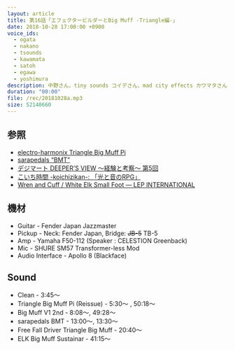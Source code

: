 ```yaml
---
layout: article
title: 第16話「エフェクタービルダーとBig Muff -Triangle編-」
date: 2018-10-28 17:00:00 +0900
voice_ids:
  - ogata
  - nakano
  - tsounds
  - kawamata
  - satoh
  - egawa
  - yoshimura
description: 中野さん、tiny sounds コイデさん、mad city effects カワマタさん、Free Fall Diver 佐藤さん、sarapedals 江川さん、吉村さんの7人で、Triangle Big Muff について試奏を交えながら話しました。
duration: "00:00"
file: /rec/20181028a.mp3
size: 52140660
---
```


## 参照
* [electro-harmonix Triangle Big Muff Pi](https://kcmusic.jp/ehx/triangle-big-muff-pi.html)
* [sarapedals “BMT”](https://twitter.com/sarapedals/status/927186460515504128)
* [デジマート DEEPER’S VIEW 〜経験と考察〜 第5回](https://www.digimart.net/magazine/article/2017071202662.html)
* [こいち時間 -koichizikan-: 「光と音のRPG」](http://koichizikan.seesaa.net/article/354097162.html)
* [Wren and Cuff / White Elk Small Foot — LEP INTERNATIONAL](https://www.lep-international.jp/home/2017/7/28/wren-and-cuff-white-elk-small-foot)

## 機材
* Guitar - Fender Japan Jazzmaster
* Pickup - Neck: Fender Japan, Bridge: <s>JB-5</s> TB-5
* Amp - Yamaha F50-112 (Speaker : CELESTION Greenback)
* Mic - SHURE SM57 Transformer-less Mod
* Audio Interface - Apollo 8 (Blackface)

## Sound
* Clean - 3:45〜
* Triangle Big Muff Pi (Reissue) - 5:30〜 , 50:18〜
* Big Muff V1 2nd - 8:08〜, 49:28〜
* sarapedals  BMT - 13:00〜, 13:30〜
* Free Fall Driver Triangle Big Muff - 20:40〜
* ELK Big Muff Sustainar - 41:15〜
